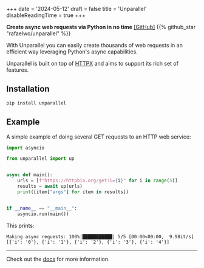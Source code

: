 +++
date = '2024-05-12'
draft = false
title = 'Unparallel'
disableReadingTime = true
+++

**Create async web requests via Python in no time** [[GitHub]](https://github.com/RafaelWO/unparallel) {{% github_star "rafaelwo/unparallel" %}}

<!--more-->

With Unparallel you can easily create thousands of web requests in an efficient way leveraging Python's async capabilities.

Unparallel is built on top of [HTTPX](https://github.com/encode/httpx/) and aims to support its rich set of features.

## Installation

```bash
pip install unparallel
```

## Example
A simple example of doing several GET requests to an HTTP web service:

```python
import asyncio

from unparallel import up


async def main():
    urls = [f"https://httpbin.org/get?i={i}" for i in range(5)]
    results = await up(urls)
    print([item["args"] for item in results])


if __name__ == "__main__":
    asyncio.run(main())
```

This prints:
```
Making async requests: 100%|███████████| 5/5 [00:00<00:00,  9.98it/s]
[{'i': '0'}, {'i': '1'}, {'i': '2'}, {'i': '3'}, {'i': '4'}]
```

---

Check out the [docs](https://rafaelwo.github.io/unparallel/latest/) for more information.
